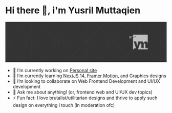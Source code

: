 
# Hi there 👋, i'm Yusril Muttaqien

![Yusril Muttaqien's banner](https://github.com/yusrmuttaqien/yusrmuttaqien/blob/main/assets/banner.png)

- 🔭 I’m currently working on [Personal site](https://github.com/yusrmuttaqien/yusrmuttaqien-site)
- 🌱 I’m currently learning [NextJS 14](https://nextjs.org/), [Framer Motion](https://www.framer.com/motion/), and Graphics designs
- 👯 I’m looking to collaborate on Web Frontend Development and UI/UX development
- 💬 Ask me about anything! (or, frontend web and UI/UX dev topics)
- ⚡ Fun fact: I love brutalist/utilitarian designs and thrive to apply such design on everything i touch (in moderation ofc)

<!--
**yusrmuttaqien/yusrmuttaqien** is a ✨ _special_ ✨ repository because its `README.md` (this file) appears on your GitHub profile.

Here are some ideas to get you started:

- 🔭 I’m currently working on ...
- 🌱 I’m currently learning ...
- 👯 I’m looking to collaborate on ...
- 🤔 I’m looking for help with ...
- 💬 Ask me about ...
- 📫 How to reach me: ...
- 😄 Pronouns: ...
- ⚡ Fun fact: ...
-->
